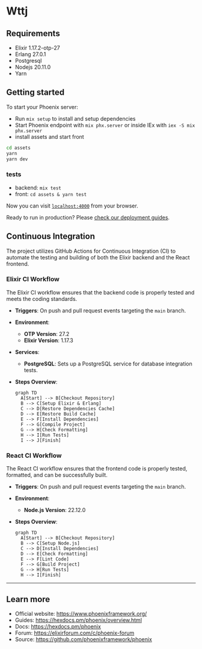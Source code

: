 # Wttj

## Requirements

- Elixir 1.17.2-otp-27
- Erlang 27.0.1
- Postgresql
- Nodejs 20.11.0
- Yarn

## Getting started

To start your Phoenix server:

- Run `mix setup` to install and setup dependencies
- Start Phoenix endpoint with `mix phx.server` or inside IEx with `iex -S mix phx.server`
- install assets and start front

```bash
cd assets
yarn
yarn dev
```

### tests

- backend: `mix test`
- front: `cd assets & yarn test`

Now you can visit [`localhost:4000`](http://localhost:4000) from your browser.

Ready to run in production? Please [check our deployment guides](https://hexdocs.pm/phoenix/deployment.html).

## Continuous Integration

The project utilizes GitHub Actions for Continuous Integration (CI) to automate the testing and building of both the Elixir backend and the React frontend.

### Elixir CI Workflow

The Elixir CI workflow ensures that the backend code is properly tested and meets the coding standards.

- **Triggers**: On push and pull request events targeting the `main` branch.
- **Environment**:
  - **OTP Version**: 27.2
  - **Elixir Version**: 1.17.3
- **Services**:
  - **PostgreSQL**: Sets up a PostgreSQL service for database integration tests.
- **Steps Overview**:

  ```mermaid
  graph TD
    A[Start] --> B[Checkout Repository]
    B --> C[Setup Elixir & Erlang]
    C --> D[Restore Dependencies Cache]
    D --> E[Restore Build Cache]
    E --> F[Install Dependencies]
    F --> G[Compile Project]
    G --> H[Check Formatting]
    H --> I[Run Tests]
    I --> J[Finish]
  ```

### React CI Workflow

The React CI workflow ensures that the frontend code is properly tested, formatted, and can be successfully built.

- **Triggers**: On push and pull request events targeting the `main` branch.
- **Environment**:
  - **Node.js Version**: 22.12.0
- **Steps Overview**:

  ```mermaid
  graph TD
    A[Start] --> B[Checkout Repository]
    B --> C[Setup Node.js]
    C --> D[Install Dependencies]
    D --> E[Check Formatting]
    E --> F[Lint Code]
    F --> G[Build Project]
    G --> H[Run Tests]
    H --> I[Finish]
  ```

---

## Learn more

- Official website: https://www.phoenixframework.org/
- Guides: https://hexdocs.pm/phoenix/overview.html
- Docs: https://hexdocs.pm/phoenix
- Forum: https://elixirforum.com/c/phoenix-forum
- Source: https://github.com/phoenixframework/phoenix
